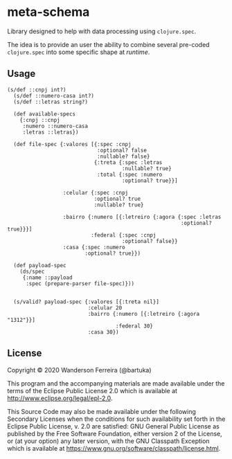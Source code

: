 # meta-schema

Library designed to help with data processing using `clojure.spec`.

The idea is to provide an user the ability to combine
several pre-coded `clojure.spec` into some specific shape at
*runtime*.



## Usage

```
(s/def ::cnpj int?)
  (s/def ::numero-casa int?)
  (s/def ::letras string?)

  (def available-specs
    {:cnpj ::cnpj
     :numero ::numero-casa
     :letras ::letras})

  (def file-spec {:valores [{:spec :cnpj
                             :optional? false
                             :nullable? false}
                            {:treta {:spec :letras
                                     :nullable? true}
                             :total {:spec :numero
                                     :optional? true}}]

                  :celular {:spec :cnpj
                            :optional? true
                            :nullable? true}

                  :bairro {:numero [{:letreiro {:agora {:spec :letras
                                                        :optional? true}}}]
                           :federal {:spec :cnpj
                                     :optional? false}}
                  :casa {:spec :numero
                         :optional? true}})

  (def payload-spec
    (ds/spec
     {:name ::payload
      :spec (prepare-parser file-spec)}))


  (s/valid? payload-spec {:valores [{:treta nil}]
                          :celular 20
                          :bairro {:numero [{:letreiro {:agora "1312"}}]
                                   :federal 30}
                          :casa 30})
```

## License

Copyright © 2020 Wanderson Ferreira (@bartuka)

This program and the accompanying materials are made available under the
terms of the Eclipse Public License 2.0 which is available at
http://www.eclipse.org/legal/epl-2.0.

This Source Code may also be made available under the following Secondary
Licenses when the conditions for such availability set forth in the Eclipse
Public License, v. 2.0 are satisfied: GNU General Public License as published by
the Free Software Foundation, either version 2 of the License, or (at your
option) any later version, with the GNU Classpath Exception which is available
at https://www.gnu.org/software/classpath/license.html.
